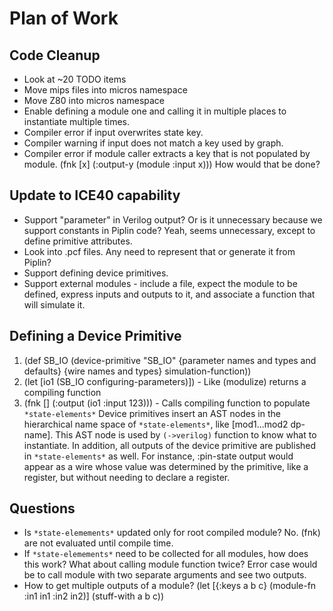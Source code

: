# Plan of Work

## Code Cleanup
- Look at ~20 TODO items
- Move mips files into micros namespace
- Move Z80 into micros namespace
- Enable defining a module one and calling it in  multiple places to instantiate multiple times.
- Compiler error if input overwrites state key.
- Compiler warning if input does not match a key used by graph.
- Compiler error if module caller extracts a key that is not populated by module. (fnk [x] (:output-y (module :input x))) How would that be done?

## Update to ICE40 capability
- Support "parameter" in Verilog output? Or is it unnecessary because we support constants in Piplin code? Yeah, seems unnecessary, except to define primitive attributes.
- Look into .pcf files. Any need to represent that or generate it from Piplin?
- Support defining device primitives.
- Support external modules - include a file, expect the module to be defined, express inputs and outputs to it, and associate a function that will simulate it.

## Defining a Device Primitive
1. (def SB_IO (device-primitive "SB_IO" {parameter names and types and defaults} {wire names and types} simulation-function))
2. (let [io1 (SB_IO configuring-parameters)]) - Like (modulize) returns a compiling function
3. (fnk [] (:output (io1 :input 123))) - Calls compiling function to populate `*state-elements*`
Device primitives insert an AST nodes in the hierarchical name space of `*state-elements*`, like [mod1...mod2 dp-name].
This AST node is used by `(->verilog)` function to know what to instantiate. In addition, all outputs of the device primitive
are published in `*state-elements*` as well. For instance, :pin-state output would appear as a wire whose value was determined
by the primitive, like a register, but without needing to declare a register.

## Questions
- Is `*state-elemements*` updated only for root compiled module? No. (fnk) are not evaluated until compile time.
- If `*state-elemements*` need to be collected for all modules, how does this work? What about calling module function twice? Error case would be to call module with two separate arguments and see two outputs.
- How to get multiple outputs of a module? (let [{:keys a b c} (module-fn :in1 in1 :in2 in2)] (stuff-with a b c))
